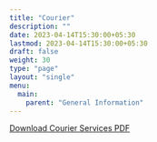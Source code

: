 ```yaml
---
title: "Courier"
description: ""
date: 2023-04-14T15:30:00+05:30
lastmod: 2023-04-14T15:30:00+05:30
draft: false
weight: 30
type: "page"
layout: "single"
menu:
  main:
    parent: "General Information"
---
```

[Download Courier Services PDF](/images/general/23.%20Courier%20Services.pdf)
